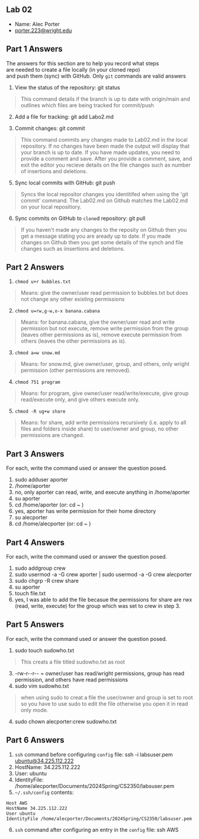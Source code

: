 ## Lab 02

- Name:  Alec Porter
- porter.223@wright.edu


## Part 1 Answers

The answers for this section are to help you record what steps  
are needed to create a file locally (in your cloned repo)  
and push them (sync) with GitHub.  Only `git` commands are 
valid answers

1. View the status of the repository:  git status  
> This command details if the branch is up to date with origin/main and outlines which files are being tracked for commit/push

2. Add a file for tracking:  git add Labo2.md

3. Commit changes:  git commit
> This command commits any changes made to Lab02.md in the local repository.  If no changes have been made the output will display that your branch is up to date.  If you have made updates, you need to provide a comment and save.  After you provide a comment, save, and exit the editor you recieve details on the file changes such as number of insertions and deletions. 

5. Sync local commits with GitHub: git push
> Syncs the local repositor changes you identitifed when using the 'git commit' command.  The Lab02.md on Github matches the Lab02.md on your local repositiory.

6. Sync commits on GitHub to `clone`d repository:  git pull
> If you haven't made any changes to the reposity on Github then you get a message stating you are aready up to date.  If you made changes on Github then you get some details of the synch and file changes such as iinsertions and deletions.

## Part 2 Answers

1. `chmod u+r bubbles.txt`
> Means:  give the owner/user read permission to bubbles.txt but does not change any other existing permissions 
2. `chmod u=rw,g-w,o-x banana.cabana`
>  Means:  for banana.cabana, give the owner/user read and write permission but not execute, remove write permission from the group (leaves other permissions as is), remove execute permission from others (leaves the other permissions as is).
3. `chmod a=w snow.md`
> Means: for snow.md, give owner/user, group, and others, only wright permission (other permissions are removed).
4. `chmod 751 program`
> Means: for program, give owner/user read/write/execute, give group read/execute only, and give others execute only.
5. `chmod -R ug+w share`
> Means: for share, add write permissions recursively (i.e. apply to all files and folders inside share) to user/owner and group, no other permissions are changed.

## Part 3 Answers

For each, write the command used or answer the question posed.

1. sudo adduser aporter
2. /home/aporter
3. no, only aporter can read, write, and execute anything in /home/aporter
4. su aporter
5. cd /home/aporter (or: cd ~ )
7. yes, aporter has write permission for their home directory
8. su alecporter
9. cd /home/alecporter (or: cd ~ )

## Part 4 Answers

For each, write the command used or answer the question posed.

1. sudo addgroup crew
2. sudo usermod -a -G crew aporter | sudo  usermod -a -G crew alecporter
3. sudo chgrp -R crew share
4. su aporter
5. touch file.txt
6. yes, I was able to add the file becasue the permissions for share are rwx (read, write, execute) for the group which was set to crew in step 3.

## Part 5 Answers

For each, write the command used or answer the question posed.

1. sudo touch sudowho.txt
> This creats a file titled sudowho.txt as root
3. -rw-r--r-- = owner/user has read/wright permissions, group has read permission, and others have read permissions
4. sudo vim sudowho.txt
> when using sudo to creat a file the user/owner and group is set to root so you have to use sudo to edit the file otherwise you open it in read only mode.
4. sudo chown alecporter:crew sudowho.txt

## Part 6 Answers

1. `ssh` command before configuring `config` file: ssh -i labsuser.pem ubuntu@34.225.112.222
2. HostName: 34.225.112.222
3. User: ubuntu
4. IdentityFile: /home/alecporter/Documents/2024Spring/CS2350/labsuser.pem
5. `~/.ssh/config` contents:

```
Host AWS
HostName 34.225.112.222
User ubuntu
IdentityFile /home/alecporter/Documents/2024Spring/CS2350/labsuser.pem

```

6. `ssh` command after configuring an entry in the `config` file: ssh AWS
